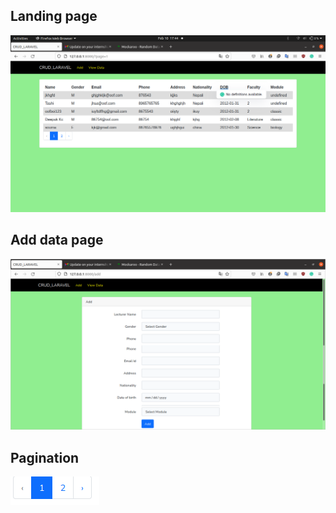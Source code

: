 ## Landing page
<img src="/img/2_scrn.png" alt="Screenshot"/>

## Add data page
<img src="/img/1_scrn.png" alt="Screenshot"/>



## Pagination
<img src="/img/3_scrn.png" alt="Screenshot"/>
